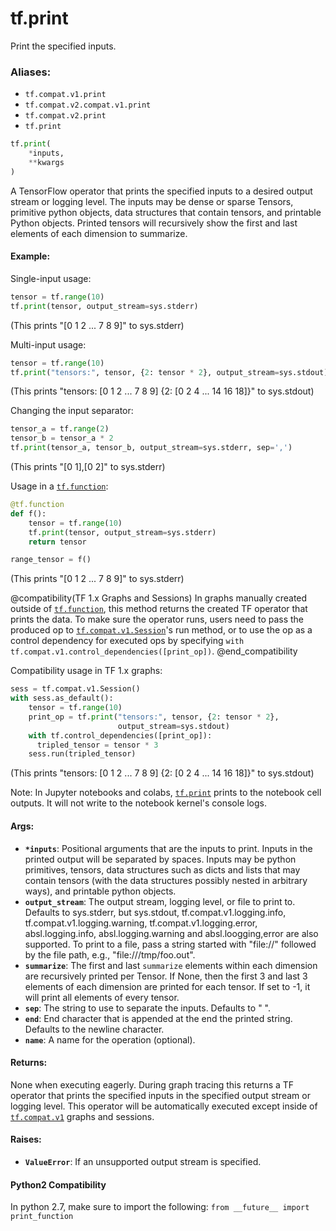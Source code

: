 <div itemscope itemtype="http://developers.google.com/ReferenceObject">
<meta itemprop="name" content="tf.print" />
<meta itemprop="path" content="Stable" />
</div>

# tf.print

Print the specified inputs.

### Aliases:

* `tf.compat.v1.print`
* `tf.compat.v2.compat.v1.print`
* `tf.compat.v2.print`
* `tf.print`

``` python
tf.print(
    *inputs,
    **kwargs
)
```

<!-- Placeholder for "Used in" -->

A TensorFlow operator that prints the specified inputs to a desired
output stream or logging level. The inputs may be dense or sparse Tensors,
primitive python objects, data structures that contain tensors, and printable
Python objects. Printed tensors will recursively show the first and last
elements of each dimension to summarize.



#### Example:

Single-input usage:

```python
tensor = tf.range(10)
tf.print(tensor, output_stream=sys.stderr)
```

(This prints "[0 1 2 ... 7 8 9]" to sys.stderr)

Multi-input usage:

```python
tensor = tf.range(10)
tf.print("tensors:", tensor, {2: tensor * 2}, output_stream=sys.stdout)
```

(This prints "tensors: [0 1 2 ... 7 8 9] {2: [0 2 4 ... 14 16 18]}" to
sys.stdout)

Changing the input separator:
```python
tensor_a = tf.range(2)
tensor_b = tensor_a * 2
tf.print(tensor_a, tensor_b, output_stream=sys.stderr, sep=',')
```

(This prints "[0 1],[0 2]" to sys.stderr)

Usage in a <a href="../tf/function.md"><code>tf.function</code></a>:

```python
@tf.function
def f():
    tensor = tf.range(10)
    tf.print(tensor, output_stream=sys.stderr)
    return tensor

range_tensor = f()
```

(This prints "[0 1 2 ... 7 8 9]" to sys.stderr)


@compatibility(TF 1.x Graphs and Sessions)
In graphs manually created outside of <a href="../tf/function.md"><code>tf.function</code></a>, this method returns
the created TF operator that prints the data. To make sure the
operator runs, users need to pass the produced op to
<a href="../tf/Session.md"><code>tf.compat.v1.Session</code></a>'s run method, or to use the op as a control
dependency for executed ops by specifying
`with tf.compat.v1.control_dependencies([print_op])`.
@end_compatibility

  Compatibility usage in TF 1.x graphs:

  ```python
  sess = tf.compat.v1.Session()
  with sess.as_default():
      tensor = tf.range(10)
      print_op = tf.print("tensors:", tensor, {2: tensor * 2},
                          output_stream=sys.stdout)
      with tf.control_dependencies([print_op]):
        tripled_tensor = tensor * 3
      sess.run(tripled_tensor)
  ```

  (This prints "tensors: [0 1 2 ... 7 8 9] {2: [0 2 4 ... 14 16 18]}" to
  sys.stdout)

Note: In Jupyter notebooks and colabs, <a href="../tf/print.md"><code>tf.print</code></a> prints to the notebook
  cell outputs. It will not write to the notebook kernel's console logs.

#### Args:


* <b>`*inputs`</b>: Positional arguments that are the inputs to print. Inputs in the
  printed output will be separated by spaces. Inputs may be python
  primitives, tensors, data structures such as dicts and lists that may
  contain tensors (with the data structures possibly nested in arbitrary
  ways), and printable python objects.
* <b>`output_stream`</b>: The output stream, logging level, or file to print to.
  Defaults to sys.stderr, but sys.stdout, tf.compat.v1.logging.info,
  tf.compat.v1.logging.warning, tf.compat.v1.logging.error,
  absl.logging.info, absl.logging.warning and absl.loogging,error are also
  supported. To print to a file, pass a string started with "file://"
  followed by the file path, e.g., "file:///tmp/foo.out".
* <b>`summarize`</b>: The first and last `summarize` elements within each dimension are
  recursively printed per Tensor. If None, then the first 3 and last 3
  elements of each dimension are printed for each tensor. If set to -1, it
  will print all elements of every tensor.
* <b>`sep`</b>: The string to use to separate the inputs. Defaults to " ".
* <b>`end`</b>: End character that is appended at the end the printed string.
  Defaults to the newline character.
* <b>`name`</b>: A name for the operation (optional).


#### Returns:

None when executing eagerly. During graph tracing this returns
a TF operator that prints the specified inputs in the specified output
stream or logging level. This operator will be automatically executed
except inside of <a href="../tf/compat/v1.md"><code>tf.compat.v1</code></a> graphs and sessions.



#### Raises:


* <b>`ValueError`</b>: If an unsupported output stream is specified.

#### Python2 Compatibility
In python 2.7, make sure to import the following:
`from __future__ import print_function`

